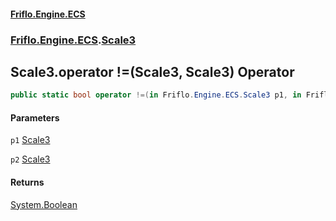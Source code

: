 #### [Friflo.Engine.ECS](index.md#'index')
### [Friflo.Engine.ECS](Friflo.Engine.ECS.md#'Friflo.Engine.ECS').[Scale3](Scale3.md#'Friflo.Engine.ECS.Scale3')

## Scale3.operator !=(Scale3, Scale3) Operator

```csharp
public static bool operator !=(in Friflo.Engine.ECS.Scale3 p1, in Friflo.Engine.ECS.Scale3 p2);
```
#### Parameters

<a name='Friflo.Engine.ECS.Scale3.op_Inequality(Friflo.Engine.ECS.Scale3,Friflo.Engine.ECS.Scale3).p1'></a>

`p1` [Scale3](Scale3.md#'Friflo.Engine.ECS.Scale3')

<a name='Friflo.Engine.ECS.Scale3.op_Inequality(Friflo.Engine.ECS.Scale3,Friflo.Engine.ECS.Scale3).p2'></a>

`p2` [Scale3](Scale3.md#'Friflo.Engine.ECS.Scale3')

#### Returns
[System.Boolean](https://docs.microsoft.com/en-us/dotnet/api/System.Boolean#'System.Boolean')